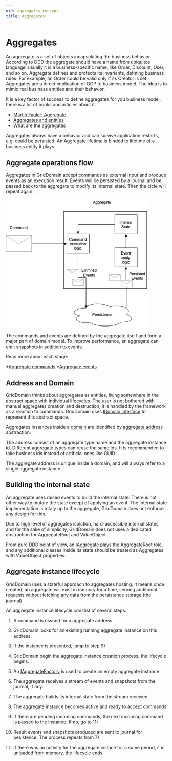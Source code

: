 ```yaml
---
uid: aggregates-concept
title: Aggregates
---
```


# Aggregates

An aggregate is a set of objects incapsulating the business behavior. 
According to DDD the aggregate should have a name from ubiquitos language, 
usually it is a business-specific name, like Order, Discount, User, and so on. 
Aggregate defines and protects its invariants, defining business rules. 
For example, an Order could be valid only if its Creator is set. 
Aggregates are a direct implication of OOP to business model. 
The idea is to mimic real business entities and their behavior. 

It is a key factor of success to define aggregates for you business model, 
there is a lot of books and articles about it. 

* [Martin Fauler: Aggregate](https://martinfowler.com/bliki/DDD_Aggregate.html)
* [Aggregates and entities](http://thepaulrayner.com/blog/aggregates-and-entities-in-domain-driven-design/)
* [What are the aggregates](https://culttt.com/2014/12/17/aggregates-domain-driven-design/)

Aggregates always have a behavior and can survive application restarts, e.g. could be persisted. An Aggregate lifetime is binded to lifetime of a business entity it plays. 


## Aggregate operations flow

Aggregates in GridDomain accept commands as external input and produce events as an execution result. Events will be persisted by a journal and be passed back to the aggregate to modify its internal state. Then the cicle will repeat again.

![Aggregate operation flow](../../images/Aggregate_flow.png)

The commands and events are defined by the aggregate itself and form a major part of domain model. To improve performance, an aggregate can emit snapshots in addition to events. 

Read more about each stage: 

*[Aggregate commands](xref:commands-concept)
*[Aggregate events](xref:events-concept)
 

## Address and Domain

  GridDomain thinks about aggregates as entities, living somewhere in the abstract space with individual lifecycles. The user is not bothered with manual aggregates creation and destruction, it is handled by the framework as a reaction to commands. GridDomain uses [IDomain interface](xref:GridDomain.Domains.IDomain) to represent this abstract space. 

  Aggregates instances inside a [domain](xref:domains-concept) are identified by [aggregate address](xref:GridDomain.Aggregates.Abstractions.IAggregateAddress?title=IAggregateAddress) abstraction.  

  The address consist of an aggregate type name and the aggregate instance id. Different aggregate types can reuse the same ids. It is recommended to take business ids instead of artificial ones like GUID

  The aggregate address is unique inside a domain, and will always refer to a single aggregate instance. 

## Building the internal state

   An aggregate uses raised events to build the internal state. 
   There is not other way to mutate the state except of applying an event. The internal state implementation is totaly up to the aggregate, GridDomain does not enforce any design for this.
   
   Due to high level of aggregates isolation, hard-accessible internal states and for the sake of simplicity, GridDomain does not uses a dedicated abstraction for AggregateRoot and ValueObject.

   From pure DDD point of view, an IAggregate plays the AggregateRoot role, and any additional classes inside its state should be treated as Aggregates with ValueObject properties. 

## Aggregate instance lifecycle

   GridDomain uses a stateful approach to aggregates hosting. It means once created, an aggregate will exist in memory for a time, serving additional requests without fetching any data from the persistence storage (the journal)

   An aggregate instance lifecycle constist of several steps:

   1) A command is ussued for a aggregate address

   2) GridDomain looks for an existing running aggregate instance on this address. 
   3) If the instance is presented, jump to step 9) 
     
   4) GridDomain begin the aggregate instance creation process, the lifecycle begins.

   5) An [IAggregateFactory](xref:GridDomain.Aggregates.Abstractions.IAggregateFactory) is  used to create an empty aggregate instance
   6) The aggregate receives a stream of events and snapshots from the journal, if any.
   7) The aggregate builds its internal state from the stream received. 
   
   8) The aggregate instance becomes active and ready to accept commands 
   9) If there are pending incoming commands, the next incoming command is passed to the instance. If no, go to 11)
   
   10) Result events and snapshots produced are sent to journal for pesistence. The process repeats from 7)
   11) If there was no activity for the aggregate instace for a some period, it is unloaded from memory, the lifecycle ends. 


